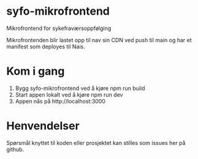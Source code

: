 # syfo-mikrofrontend

Mikrofrontend for sykefraværsoppfølging

Mikrofrontenden blir lastet opp til nav sin CDN ved push til main og har et manifest som deployes til Nais.

# Kom i gang

1. Bygg syfo-mikrofrontend ved å kjøre npm run build
2. Start appen lokalt ved å kjøre npm run dev
3. Appen nås på http://localhost:3000

# Henvendelser

Spørsmål knyttet til koden eller prosjektet kan stilles som issues her på github.
